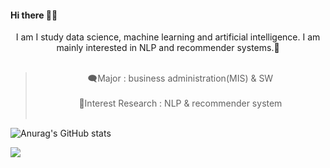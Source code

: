 #### Hi there 👋👋


<center>I am I study data science, machine learning and artificial intelligence. I am mainly interested in NLP and recommender systems.👻</center></br>

><center>🗨️Major : business administration(MIS) & SW</center></br>
><center>📝Interest Research : NLP & recommender system</center></br>

![Anurag's GitHub stats](https://github-readme-stats.vercel.app/api?username=AsellaS2&show_icons=true&theme=radical)

![](https://github.com/AsellaS2/AsellaS2/assets/69001369/4fa56e31-bfcd-4dcc-90a5-b988551e3c90)



<!--
**AsellaS2/AsellaS2** is a ✨ _special_ ✨ repository because its `README.md` (this file) appears on your GitHub profile.

Here are some ideas to get you started:

- 🔭 I’m currently working on ...
- 🌱 I’m currently learning ...
- 👯 I’m looking to collaborate on ...
- 🤔 I’m looking for help with ...
- 💬 Ask me about ...
- 📫 How to reach me: ...
- 😄 Pronouns: ...
- ⚡ Fun fact: ...
-->
